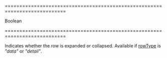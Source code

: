 <!--**
/*-------------------------------------------
    Auto-generated file. Do not modify.
-------------------------------------------

**-->
===========================================================================
<!--type-->Boolean<!--/type-->
===========================================================================

<!--shortDescription-->
Indicates whether the row is expanded or collapsed. Available if [rowType](/Documentation/ApiReference/UI_Widgets/dxTreeList/Row/#rowType) is *"data"* or *"detail"*.
<!--/shortDescription-->

<!--fullDescription-->

<!--/fullDescription-->
